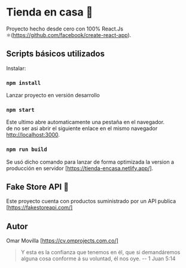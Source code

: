 # Tienda en casa 🏪

Proyecto hecho desde cero con 100% React.Js ⚛️(https://github.com/facebook/create-react-app).

## Scripts básicos utilizados

Instalar:

### `npm install`

Lanzar proyecto en versión desarrollo

### `npm start`

Este ultimo abre automaticamente una pestaña en el navegador.\
de no ser asi abrir el siguiente enlace en el mismo navegador [http://localhost:3000](http://localhost:3000).

### `npm run build`

Se usó dicho comando para lanzar de forma optimizada la version a producción en servidor [https://tienda-encasa.netlify.app/].

## Fake Store API 📑

Este proyecto cuenta con productos suministrado por un API publica [https://fakestoreapi.com/]


## Autor
Omar Movilla [https://cv.omprojects.com.co/]
> Y esta es la confianza que tenemos en él, que si demandáremos alguna cosa conforme á su voluntad, él nos oye. -- 1 Juan 5:14



